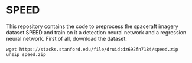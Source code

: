 # SPEED
This repository contains the code to preprocess the spaceraft imagery dataset SPEED and train on it a detection neural network and a regression neural network.
First of all, download the dataset:
```
wget https://stacks.stanford.edu/file/druid:dz692fn7184/speed.zip
unzip speed.zip
```